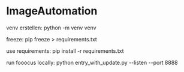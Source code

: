# ImageAutomation

venv erstellen:
python -m venv venv

freeze:
pip freeze > requirements.txt

use requirements:
pip install -r requirements.txt

run fooocus locally:
python entry_with_update.py --listen --port 8888
